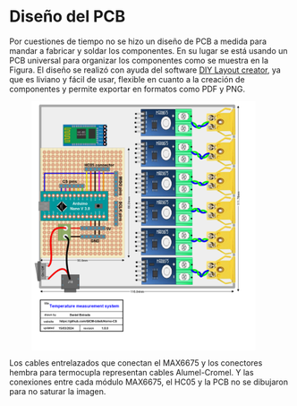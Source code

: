 # Diseño del PCB

Por cuestiones de tiempo no se hizo un diseño de PCB a medida para mandar a fabricar y soldar los componentes. En su lugar se está usando un PCB universal para organizar los componentes como se muestra en la Figura. El diseño se realizó con ayuda del software [DIY Layout creator](https://diy-fever.com/software/diylc/), ya que es liviano y fácil de usar, flexible en cuanto a la creación de componentes y permite exportar en formatos como PDF y PNG. 

<figure>
    <img src="PCB.png" width=400x align="center">
</figure>

Los cables entrelazados que conectan el MAX6675 y los conectores hembra para termocupla representan cables Alumel-Cromel. Y las conexiones entre cada módulo MAX6675, el HC05 y la PCB no se dibujaron para no saturar la imagen. 